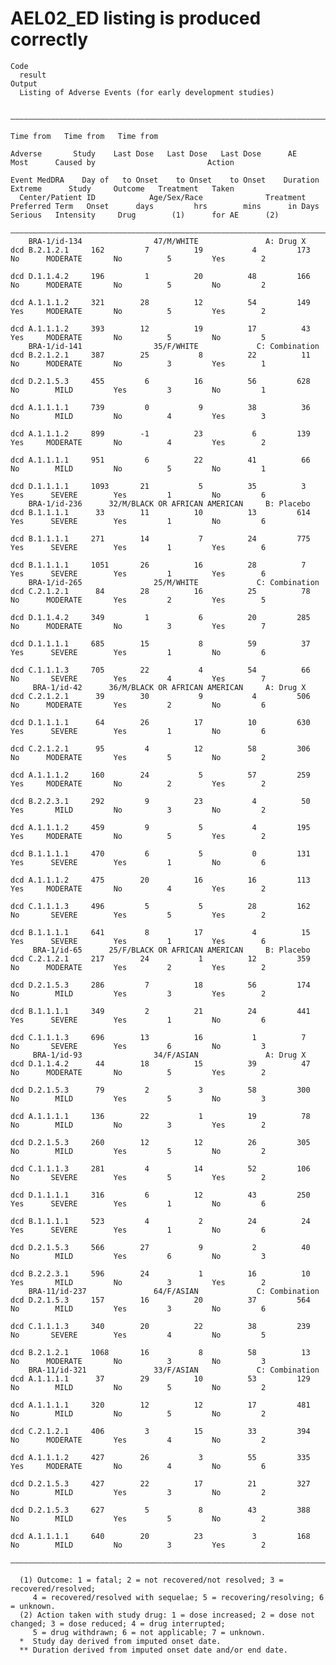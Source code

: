 # AEL02_ED listing is produced correctly

    Code
      result
    Output
      Listing of Adverse Events (for early development studies)
      
      —————————————————————————————————————————————————————————————————————————————————————————————————————————————————————————————————————————————————————————————————————————————————————————————————————————————
                                                                                                      Time from   Time from   Time from                                                                            
                                                                               Adverse       Study    Last Dose   Last Dose   Last Dose      AE                  Most      Caused by                         Action
                                                                             Event MedDRA    Day of   to Onset    to Onset    to Onset    Duration              Extreme      Study     Outcome   Treatment   Taken 
      Center/Patient ID            Age/Sex/Race              Treatment      Preferred Term   Onset      days         hrs        mins      in Days    Serious   Intensity     Drug        (1)      for AE      (2)  
      —————————————————————————————————————————————————————————————————————————————————————————————————————————————————————————————————————————————————————————————————————————————————————————————————————————————
        BRA-1/id-134                47/M/WHITE               A: Drug X      dcd B.2.1.2.1     162         7          19           4         173        No      MODERATE       No          5         Yes        2   
                                                                            dcd D.1.1.4.2     196         1          20          48         166        No      MODERATE       No          5         No         2   
                                                                            dcd A.1.1.1.2     321        28          12          54         149        Yes     MODERATE       No          5         Yes        2   
                                                                            dcd A.1.1.1.2     393        12          19          17          43        Yes     MODERATE       No          5         No         5   
        BRA-1/id-141                35/F/WHITE             C: Combination   dcd B.2.1.2.1     387        25           8          22          11        No      MODERATE       No          3         Yes        1   
                                                                            dcd D.2.1.5.3     455         6          16          56         628        No        MILD         Yes         3         No         1   
                                                                            dcd A.1.1.1.1     739         0           9          38          36        No        MILD         No          4         Yes        3   
                                                                            dcd A.1.1.1.2     899        -1          23           6         139        Yes     MODERATE       No          4         Yes        2   
                                                                            dcd A.1.1.1.1     951         6          22          41          66        No        MILD         No          5         No         1   
                                                                            dcd D.1.1.1.1     1093       21           5          35          3         Yes      SEVERE        Yes         1         No         6   
        BRA-1/id-236      32/M/BLACK OR AFRICAN AMERICAN     B: Placebo     dcd B.1.1.1.1      33        11          10          13         614        Yes      SEVERE        Yes         1         No         6   
                                                                            dcd B.1.1.1.1     271        14           7          24         775        Yes      SEVERE        Yes         1         Yes        6   
                                                                            dcd B.1.1.1.1     1051       26          16          28          7         Yes      SEVERE        Yes         1         Yes        6   
        BRA-1/id-265                25/M/WHITE             C: Combination   dcd C.2.1.2.1      84        28          16          25          78        No      MODERATE       Yes         2         Yes        5   
                                                                            dcd D.1.1.4.2     349         1           6          20         285        No      MODERATE       No          3         Yes        7   
                                                                            dcd D.1.1.1.1     685        15           8          59          37        Yes      SEVERE        Yes         1         No         6   
                                                                            dcd C.1.1.1.3     705        22           4          54          66        No       SEVERE        Yes         4         Yes        7   
         BRA-1/id-42      36/M/BLACK OR AFRICAN AMERICAN     A: Drug X      dcd C.2.1.2.1      39        30           9           4         506        No      MODERATE       Yes         2         No         6   
                                                                            dcd D.1.1.1.1      64        26          17          10         630        Yes      SEVERE        Yes         1         No         6   
                                                                            dcd C.2.1.2.1      95         4          12          58         306        No      MODERATE       Yes         5         No         2   
                                                                            dcd A.1.1.1.2     160        24           5          57         259        Yes     MODERATE       No          2         Yes        2   
                                                                            dcd B.2.2.3.1     292         9          23           4          50        Yes       MILD         No          3         No         2   
                                                                            dcd A.1.1.1.2     459         9           5           4         195        Yes     MODERATE       No          5         Yes        2   
                                                                            dcd B.1.1.1.1     470         6           5           0         131        Yes      SEVERE        Yes         1         No         6   
                                                                            dcd A.1.1.1.2     475        20          16          16         113        Yes     MODERATE       No          4         Yes        2   
                                                                            dcd C.1.1.1.3     496         5           5          28         162        No       SEVERE        Yes         5         Yes        2   
                                                                            dcd B.1.1.1.1     641         8          17           4          15        Yes      SEVERE        Yes         1         Yes        6   
         BRA-1/id-65      25/F/BLACK OR AFRICAN AMERICAN     B: Placebo     dcd C.2.1.2.1     217        24           1          12         359        No      MODERATE       Yes         2         Yes        2   
                                                                            dcd D.2.1.5.3     286         7          18          56         174        No        MILD         Yes         3         Yes        2   
                                                                            dcd B.1.1.1.1     349         2          21          24         441        Yes      SEVERE        Yes         1         No         6   
                                                                            dcd C.1.1.1.3     696        13          16           1          7         No       SEVERE        Yes         6         No         3   
         BRA-1/id-93                34/F/ASIAN               A: Drug X      dcd D.1.1.4.2      44        18          15          39          47        No      MODERATE       No          5         Yes        2   
                                                                            dcd D.2.1.5.3      79         2           3          58         300        No        MILD         Yes         5         No         3   
                                                                            dcd A.1.1.1.1     136        22           1          19          78        No        MILD         No          3         Yes        2   
                                                                            dcd D.2.1.5.3     260        12          12          26         305        No        MILD         Yes         5         No         2   
                                                                            dcd C.1.1.1.3     281         4          14          52         106        No       SEVERE        Yes         5         Yes        2   
                                                                            dcd D.1.1.1.1     316         6          12          43         250        Yes      SEVERE        Yes         1         No         6   
                                                                            dcd B.1.1.1.1     523         4           2          24          24        Yes      SEVERE        Yes         1         No         6   
                                                                            dcd D.2.1.5.3     566        27           9           2          40        No        MILD         Yes         6         No         3   
                                                                            dcd B.2.2.3.1     596        24           1          16          10        Yes       MILD         No          3         Yes        2   
        BRA-11/id-237               64/F/ASIAN             C: Combination   dcd D.2.1.5.3     157        16          20          37         564        No        MILD         Yes         3         No         6   
                                                                            dcd C.1.1.1.3     340        20          22          38         239        No       SEVERE        Yes         4         No         5   
                                                                            dcd B.2.1.2.1     1068       16           8          58          13        No      MODERATE       No          3         No         3   
        BRA-11/id-321               33/F/ASIAN             C: Combination   dcd A.1.1.1.1      37        29          10          53         129        No        MILD         No          5         No         2   
                                                                            dcd A.1.1.1.1     320        12          12          17         481        No        MILD         No          5         No         2   
                                                                            dcd C.2.1.2.1     406         3          15          33         394        No      MODERATE       Yes         4         No         2   
                                                                            dcd A.1.1.1.2     427        26           3          55         335        Yes     MODERATE       No          4         No         6   
                                                                            dcd D.2.1.5.3     427        22          17          21         327        No        MILD         Yes         3         No         2   
                                                                            dcd D.2.1.5.3     627         5           8          43         388        No        MILD         Yes         5         No         2   
                                                                            dcd A.1.1.1.1     640        20          23           3         168        No        MILD         No          3         Yes        2   
      —————————————————————————————————————————————————————————————————————————————————————————————————————————————————————————————————————————————————————————————————————————————————————————————————————————————
      
      (1) Outcome: 1 = fatal; 2 = not recovered/not resolved; 3 = recovered/resolved;
         4 = recovered/resolved with sequelae; 5 = recovering/resolving; 6 = unknown.
      (2) Action taken with study drug: 1 = dose increased; 2 = dose not changed; 3 = dose reduced; 4 = drug interrupted;
         5 = drug withdrawn; 6 = not applicable; 7 = unknown.
      *  Study day derived from imputed onset date.
      ** Duration derived from imputed onset date and/or end date.


